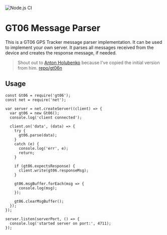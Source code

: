 ![Node.js CI](https://github.com/vondraussen/gt06/workflows/Node.js%20CI/badge.svg?branch=master)
# GT06 Message Parser
This is a GT06 GPS Tracker message parser implementation. It can be used to implement your own server.
It parses all messages received from the device and creates the response message, if needed.

> Shout out to [Anton Holubenko](https://github.com/AntonHolubenko) because I've copied the initial version from him. [repo/gt06n](https://github.com/AntonHolubenko/gt06n)

## Usage
```
const Gt06 = require('gt06');
const net = require('net');

var server = net.createServer((client) => {
  var gt06 = new Gt06();
  console.log('client connected');

  client.on('data', (data) => {
    try {
      gt06.parse(data);
    }
    catch (e) {
      console.log('err', e);
      return;
    }

    if (gt06.expectsResponse) {
      client.write(gt06.responseMsg);
    }

    gt06.msgBuffer.forEach(msg => {
      console.log(msg);
    });

    gt06.clearMsgBuffer();
  });
});

server.listen(serverPort, () => {
  console.log('started server on port:', 4711);
});

```
